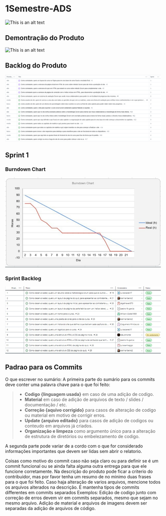 # 1Semestre-ADS

![This is an alt text](./Materiais/Imagens/Arquivos_README/logo_empresa.png)

## Demontração do Produto

![This is an alt text](./Materiais/Imagens/Arquivos_README/demonstracao.gif)

## Backlog do Produto

 ![This is an alt text](./Materiais/Imagens/Arquivos_README/Backlog_do_Produto.png)

## Sprint 1

### Burndown Chart

![This is an alt text](./Materiais/Imagens/Arquivos_README/burndownsprint1.jpeg)

### Sprint Backlog

![This is an alt text](./Materiais/Imagens/Arquivos_README/sprint1.jpeg)

## Padrao para os Commits

O que escrever no sumário:
A primeira parte do sumário para os commits deve conter uma palavra chave para o que foi feito:

> - **Codigo {linguagem usada}** em caso de uma adição de codigo.
> - **Material** em caso de adição de arquivos de texto / slides / documentação / etc.
> - **Correção {aquivo corrigido}** para casos de alteração de codigo ou material em motivo de corrigir erros.
> - **Update {arquivo editado}** para casos de adição de codigos ou conteudo em arquivos já criados.
> - **Organização e limpeza** como argumento único para a alteração de estrutura de diretórios ou embelezamento de codigo.

A segunda parte pode variar de a cordo com o que for considerado informações importantes que devem ser lidas sem abrir o relatorio.

Coisas como motivo do commit caso não seja claro ou para definir se é um commit funcional ou se ainda falta alguma outra entrega para que ele funcione corretamente.
Na descrição do produto pode ficar a criterio do contribuidor, mas por favor tenha um resumo de no minimo duas frases para o que foi feito.
Caso haja alteração de varios arquivos, mencione todos os arquivos alterados na descrição. E mantenha tipos de commits differentes em commits separados
Exemplos:
Edição de codigo junto com correção de erros devem vir em commits separados, mesmo que sejam no mesmo arquivo.
Adição de material e arquivos de imagens devem ser separadas da adição de arquivos de código.
